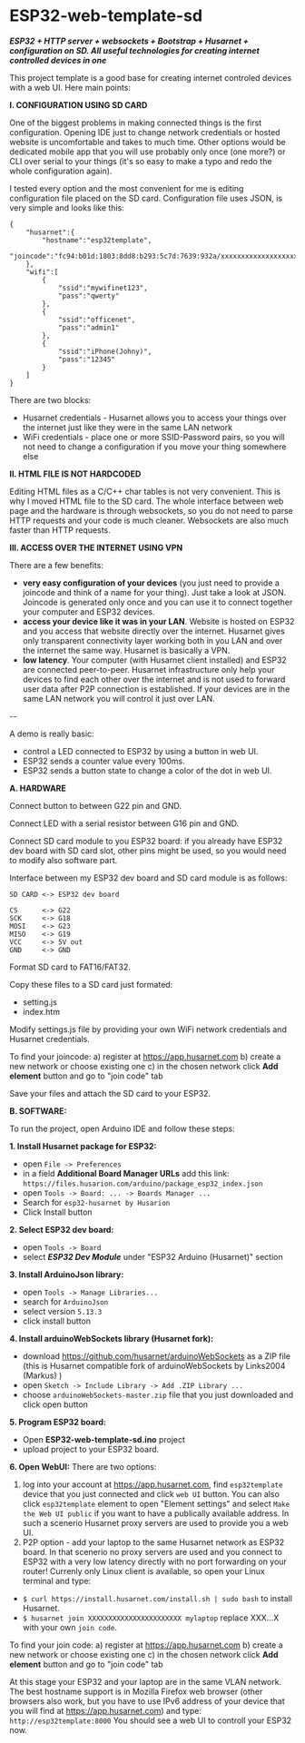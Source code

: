 # ESP32-web-template-sd

**_ESP32 + HTTP server + websockets + Bootstrap + Husarnet + configuration on SD. All useful technologies for creating internet controlled devices in one_**

This project template is a good base for creating internet controled devices with a web UI. Here main points:

**I. CONFIGURATION USING SD CARD**

One of the biggest problems in making connected things is the first configuration. Opening IDE just to change network credentials or hosted website is uncomfortable and takes to much time. Other options would be dedicated mobile app that you will use probably only once (one more?) or CLI over serial to your things (it's so easy to make a typo and redo the whole configuration again).

I tested every option and the most convenient for me is editing configuration file placed on the SD card. Configuration file uses JSON, is very simple and looks like this:

```
{
	"husarnet":{
		"hostname":"esp32template",	
		"joincode":"fc94:b01d:1803:8dd8:b293:5c7d:7639:932a/xxxxxxxxxxxxxxxxxxxxxx"
	},
	"wifi":[
		{
			"ssid":"mywifinet123",
			"pass":"qwerty"
		},
		{
			"ssid":"officenet",
			"pass":"admin1"
		},
		{
			"ssid":"iPhone(Johny)",
			"pass":"12345"
		}
	]
}
```
There are two blocks:
- Husarnet credentials - Husarnet allows you to access your things over the internet just like they were in the same LAN network
- WiFi credentials - place one or more SSID-Password pairs, so you will not need to change a configuration if you move your thing somewhere else

**II. HTML FILE IS NOT HARDCODED**

Editing HTML files as a C/C++ char tables is not very convenient. This is why I moved HTML file to the SD card. The whole interface between web page and the hardware is through websockets, so you do not need to parse HTTP requests and your code is much cleaner. Websockets are also much faster than HTTP requests.

**III. ACCESS OVER THE INTERNET USING VPN**

There are a few benefits:
- **very easy configuration of your devices** (you just need to provide a joincode and think of a name for your thing). Just take a look at JSON. Joincode is generated only once and you can use it to connect together your computer and ESP32 devices.
- **access your device like it was in your LAN**. Website is hosted on ESP32 and you access that website directly over the internet. Husarnet gives only transparent connectivity layer working both in you LAN and over the internet the same way. Husarnet is basically a VPN.
- **low latency**. Your computer (with Husarnet client installed) and ESP32 are connected peer-to-peer. Husarnet infrastructure only help your devices to find each other over the internet and is not used to forward user data after P2P connection is established. If your devices are in the same LAN network you will control it just over LAN.

-- 

A demo is really basic:

- control a LED connected to ESP32 by using a button in web UI.
- ESP32 sends a counter value every 100ms.
- ESP32 sends a button state to change a color of the dot in web UI.

**A. HARDWARE**

Connect button to between G22 pin and GND.

Connect LED with a serial resistor between G16 pin and GND.

Connect SD card module to you ESP32 board: if you already have ESP32 dev board with SD card slot, other pins might be used, so you would need to modify also software part.

Interface between my ESP32 dev board and SD card module is as follows:
```
SD CARD <-> ESP32 dev board

CS      <-> G22           
SCK     <-> G18
MOSI    <-> G23
MISO    <-> G19
VCC     <-> 5V out
GND     <-> GND
```

Format SD card to FAT16/FAT32.

Copy these files to a SD card just formated:
- setting.js
- index.htm

Modify settings.js file by providing your own WiFi network credentials and Husarnet credentials. 

To find your joincode:
a) register at https://app.husarnet.com
b) create a new network or choose existing one
c) in the chosen network click **Add element** button and go to "join code" tab

Save your files and attach the SD card to your ESP32.

**B. SOFTWARE:**

To run the project, open Arduino IDE and follow these steps:

**1. Install Husarnet package for ESP32:**

- open `File -> Preferences`
- in a field **Additional Board Manager URLs** add this link: `https://files.husarion.com/arduino/package_esp32_index.json`
- open `Tools -> Board: ... -> Boards Manager ...`
- Search for `esp32-husarnet by Husarion`
- Click Install button

**2. Select ESP32 dev board:**

- open `Tools -> Board`
- select **_ESP32 Dev Module_** under "ESP32 Arduino (Husarnet)" section

**3. Install ArduinoJson library:**

- open `Tools -> Manage Libraries...`
- search for `ArduinoJson`
- select version `5.13.3`
- click install button

**4. Install arduinoWebSockets library (Husarnet fork):**

- download https://github.com/husarnet/arduinoWebSockets as a ZIP file (this is Husarnet compatible fork of arduinoWebSockets by Links2004 (Markus) )
- open `Sketch -> Include Library -> Add .ZIP Library ... `
- choose `arduinoWebSockets-master.zip` file that you just downloaded and click open button


**5. Program ESP32 board:**

- Open **ESP32-web-template-sd.ino** project
- upload project to your ESP32 board.

**6. Open WebUI:**
There are two options:

1. log into your account at https://app.husarnet.com, find `esp32template` device that you just connected and click `web UI` button. You can also click `esp32template` element to open "Element settings" and select `Make the Web UI public` if you want to have a publically available address. In such a scenerio Husarnet proxy servers are used to provide you a web UI.
2. P2P option - add your laptop to the same Husarnet network as ESP32 board. In that scenerio no proxy servers are used and you connect to ESP32 with a very low latency directly with no port forwarding on your router! Currenly only Linux client is available, so open your Linux terminal and type:

- `$ curl https://install.husarnet.com/install.sh | sudo bash` to install Husarnet.
- `$ husarnet join XXXXXXXXXXXXXXXXXXXXXXX mylaptop` replace XXX...X with your own `join code`. 

To find your join code:
a) register at https://app.husarnet.com
b) create a new network or choose existing one
c) in the chosen network click **Add element** button and go to "join code" tab

At this stage your ESP32 and your laptop are in the same VLAN network. The best hostname support is in Mozilla Firefox web browser (other browsers also work, but you have to use IPv6 address of your device that you will find at https://app.husarnet.com) and type:
`http://esp32template:8000`
You should see a web UI to controll your ESP32 now.
